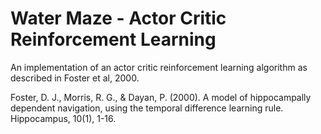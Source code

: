 # Water Maze - Actor Critic Reinforcement Learning

An implementation of an actor critic reinforcement learning algorithm as described in Foster et al, 2000.



Foster, D. J., Morris, R. G., & Dayan, P. (2000). A model of hippocampally dependent navigation, using the temporal difference learning rule. Hippocampus, 10(1), 1-16.
